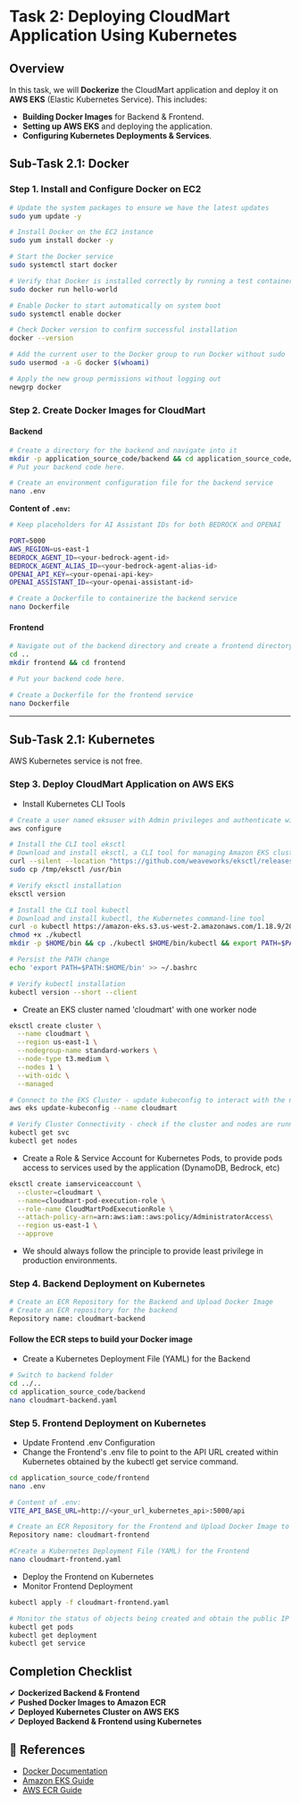 # Task 2: Deploying CloudMart Application Using Kubernetes

## Overview

In this task, we will **Dockerize** the CloudMart application and deploy it on **AWS EKS** (Elastic Kubernetes Service). This includes:

- **Building Docker Images** for Backend & Frontend.
- **Setting up AWS EKS** and deploying the application.
- **Configuring Kubernetes Deployments & Services**.

## Sub-Task 2.1: Docker

### **Step 1. Install and Configure Docker on EC2**

```bash
# Update the system packages to ensure we have the latest updates
sudo yum update -y

# Install Docker on the EC2 instance
sudo yum install docker -y

# Start the Docker service
sudo systemctl start docker

# Verify that Docker is installed correctly by running a test container
sudo docker run hello-world

# Enable Docker to start automatically on system boot
sudo systemctl enable docker

# Check Docker version to confirm successful installation
docker --version

# Add the current user to the Docker group to run Docker without sudo
sudo usermod -a -G docker $(whoami)

# Apply the new group permissions without logging out
newgrp docker
```

### **Step 2. Create Docker Images for CloudMart**

#### **Backend**
```bash
# Create a directory for the backend and navigate into it
mkdir -p application_source_code/backend && cd application_source_code/backend
# Put your backend code here.

# Create an environment configuration file for the backend service
nano .env
```

**Content of `.env`:**
```bash
# Keep placeholders for AI Assistant IDs for both BEDROCK and OPENAI

PORT=5000
AWS_REGION=us-east-1
BEDROCK_AGENT_ID=<your-bedrock-agent-id>
BEDROCK_AGENT_ALIAS_ID=<your-bedrock-agent-alias-id>
OPENAI_API_KEY=<your-openai-api-key>
OPENAI_ASSISTANT_ID=<your-openai-assistant-id>

# Create a Dockerfile to containerize the backend service
nano Dockerfile
```

#### **Frontend**

```bash
# Navigate out of the backend directory and create a frontend directory
cd ..
mkdir frontend && cd frontend

# Put your backend code here.

# Create a Dockerfile for the frontend service
nano Dockerfile
```

---

## Sub-Task 2.1: Kubernetes

AWS Kubernetes service is not free.

### **Step 3. Deploy CloudMart Application on AWS EKS**
- Install Kubernetes CLI Tools
```bash
# Create a user named eksuser with Admin privileges and authenticate with it
aws configure

# Install the CLI tool eksctl
# Download and install eksctl, a CLI tool for managing Amazon EKS clusters
curl --silent --location "https://github.com/weaveworks/eksctl/releases/latest/download/eksctl_$(uname -s)_amd64.tar.gz" | tar xz -C /tmp
sudo cp /tmp/eksctl /usr/bin

# Verify eksctl installation
eksctl version

# Install the CLI tool kubectl
# Download and install kubectl, the Kubernetes command-line tool
curl -o kubectl https://amazon-eks.s3.us-west-2.amazonaws.com/1.18.9/2020-11-02/bin/linux/amd64/kubectl
chmod +x ./kubectl
mkdir -p $HOME/bin && cp ./kubectl $HOME/bin/kubectl && export PATH=$PATH:$HOME/bin

# Persist the PATH change
echo 'export PATH=$PATH:$HOME/bin' >> ~/.bashrc

# Verify kubectl installation
kubectl version --short --client
```

- Create an EKS cluster named 'cloudmart' with one worker node
```bash
eksctl create cluster \
  --name cloudmart \
  --region us-east-1 \
  --nodegroup-name standard-workers \
  --node-type t3.medium \
  --nodes 1 \
  --with-oidc \
  --managed

# Connect to the EKS Cluster - update kubeconfig to interact with the newly created cluster
aws eks update-kubeconfig --name cloudmart

# Verify Cluster Connectivity - check if the cluster and nodes are running successfully
kubectl get svc
kubectl get nodes
```

- Create a Role & Service Account for Kubernetes Pods, to provide pods access to services used by the application (DynamoDB, Bedrock, etc)
```bash
eksctl create iamserviceaccount \
  --cluster=cloudmart \
  --name=cloudmart-pod-execution-role \
  --role-name CloudMartPodExecutionRole \
  --attach-policy-arn=arn:aws:iam::aws:policy/AdministratorAccess\
  --region us-east-1 \
  --approve
```

- We should always follow the principle to provide least privilege in production environments.

### **Step 4. Backend Deployment on Kubernetes**

```bash
# Create an ECR Repository for the Backend and Upload Docker Image
# Create an ECR repository for the backend
Repository name: cloudmart-backend
```

#### Follow the ECR steps to build your Docker image

- Create a Kubernetes Deployment File (YAML) for the Backend
```bash
# Switch to backend folder
cd ../..
cd application_source_code/backend
nano cloudmart-backend.yaml
```

### **Step 5. Frontend Deployment on Kubernetes**

- Update Frontend .env Configuration
- Change the Frontend's .env file to point to the API URL created within Kubernetes obtained by the kubectl get service command.

```bash
cd application_source_code/frontend
nano .env

# Content of .env:
VITE_API_BASE_URL=http://<your_url_kubernetes_api>:5000/api

# Create an ECR Repository for the Frontend and Upload Docker Image to it
Repository name: cloudmart-frontend

#Create a Kubernetes Deployment File (YAML) for the Frontend
nano cloudmart-frontend.yaml
```

- Deploy the Frontend on Kubernetes
- Monitor Frontend Deployment

```bash 
kubectl apply -f cloudmart-frontend.yaml

# Monitor the status of objects being created and obtain the public IP generated for the API
kubectl get pods
kubectl get deployment
kubectl get service
```

## Completion Checklist

✔ **Dockerized Backend & Frontend**\
✔ **Pushed Docker Images to Amazon ECR**\
✔ **Deployed Kubernetes Cluster on AWS EKS**\
✔ **Deployed Backend & Frontend using Kubernetes**

## 📖 References

- [Docker Documentation](https://docs.docker.com/)
- [Amazon EKS Guide](https://docs.aws.amazon.com/eks/latest/userguide/what-is-eks.html)
- [AWS ECR Guide](https://docs.aws.amazon.com/AmazonECR/latest/userguide/what-is-ecr.html)